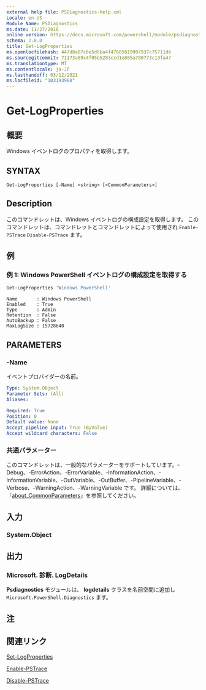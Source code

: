```yaml
---
external help file: PSDiagnostics-help.xml
Locale: en-US
Module Name: PSDiagnostics
ms.date: 11/27/2018
online version: https://docs.microsoft.com/powershell/module/psdiagnostics/get-logproperties?view=powershell-5.1&WT.mc_id=ps-gethelp
schema: 2.0.0
title: Get-LogProperties
ms.openlocfilehash: 447d8a07c6e5d6ba4f47685819907937c75711db
ms.sourcegitcommit: 71173a89c4f05b5283ccd1e885a780773c13fa47
ms.translationtype: MT
ms.contentlocale: ja-JP
ms.lasthandoff: 03/12/2021
ms.locfileid: "103193988"
---
```

# Get-LogProperties

## 概要
Windows イベントログのプロパティを取得します。

## SYNTAX

```
Get-LogProperties [-Name] <string> [<CommonParameters>]
```

## Description

このコマンドレットは、Windows イベントログの構成設定を取得します。 このコマンドレットは、コマンドレットとコマンドレットによって使用され `Enable-PSTrace` `Disable-PSTrace` ます。

## 例

### 例 1: Windows PowerShell イベントログの構成設定を取得する

```powershell
Get-LogProperties 'Windows PowerShell'
```

```Output
Name       : Windows PowerShell
Enabled    : True
Type       : Admin
Retention  : False
AutoBackup : False
MaxLogSize : 15728640
```

## PARAMETERS

### -Name

イベントプロバイダーの名前。

```yaml
Type: System.Object
Parameter Sets: (All)
Aliases:

Required: True
Position: 0
Default value: None
Accept pipeline input: True (ByValue)
Accept wildcard characters: False
```

### 共通パラメーター

このコマンドレットは、一般的なパラメーターをサポートしています。-Debug、-ErrorAction、-ErrorVariable、-InformationAction、-InformationVariable、-OutVariable、-OutBuffer、-PipelineVariable、-Verbose、-WarningAction、-WarningVariable です。 詳細については、「[about_CommonParameters](https://go.microsoft.com/fwlink/?LinkID=113216)」を参照してください。

## 入力

### System.Object

## 出力

### Microsoft. 診断. LogDetails

**Psdiagnostics** モジュールは、 **logdetails** クラスを名前空間に追加し `Microsoft.PowerShell.Diagnostics` ます。

## 注

## 関連リンク

[Set-LogProperties](Set-LogProperties.md)

[Enable-PSTrace](Enable-PSTrace.md)

[Disable-PSTrace](Disable-PSTrace.md)
